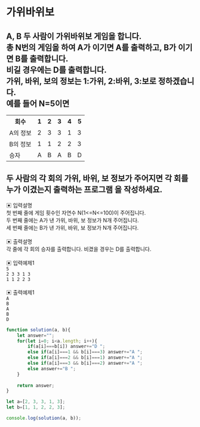 # 가위바위보
## A, B 두 사람이 가위바위보 게임을 합니다.<br/> 총 N번의 게임을 하여 A가 이기면 A를 출력하고, B가 이기면 B를 출력합니다.<br/> 비길 경우에는 D를 출력합니다.<br/>가위, 바위, 보의 정보는 1:가위, 2:바위, 3:보로 정하겠습니다.<br/>예를 들어 N=5이면
<table>
  <tr>
    <th>회수</th>
    <th>1</th>
    <th>2</th>
    <th>3</th>
    <th>4</th>
    <th>5</th>
  </tr>
  <tr>
    <td>A의 정보</td>
    <td>2</td>
    <td>3</td>
    <td>3</td>
    <td>1</td>
    <td>3</td>
  </tr>
  <tr>
    <td>B의 정보</td>
    <td>1</td>
    <td>1</td>
    <td>2</td>
    <td>2</td>
    <td>3</td>
  </tr>
  <tr>
    <td>승자</td>
    <td>A</td>
    <td>B</td>
    <td>A</td>
    <td>B</td>
    <td>D</td>
  </tr>
</table>

## 두 사람의 각 회의 가위, 바위, 보 정보가 주어지면 각 회를 누가 이겼는지 출력하는 프로그램 을 작성하세요.
▣ 입력설명<br/>
첫 번째 줄에 게임 횟수인 자연수 N(1<=N<=100)이 주어집니다.<br/> 두 번째 줄에는 A가 낸 가위, 바위, 보 정보가 N개 주어집니다.<br/> 세 번째 줄에는 B가 낸 가위, 바위, 보 정보가 N개 주어집니다.<br/><br/>
▣ 출력설명<br/>
각 줄에 각 회의 승자를 출력합니다. 비겼을 경우는 D를 출력합니다.<br/><br/>
▣ 입력예제1<br/> `5`<br/>
`2 3 3 1 3`<br/> `1 1 2 2 3`<br/><br/>
▣ 출력예제1<br/> `A`<br/>
`B`<br/>
`A`<br/>
`B`<br/> `D`<br/>
```js
function solution(a, b){         
    let answer="";
    for(let i=0; i<a.length; i++){
        if(a[i]===b[i]) answer+="D ";
        else if(a[i]===1 && b[i]===3) answer+="A ";
        else if(a[i]===2 && b[i]===1) answer+="A ";
        else if(a[i]===3 && b[i]===2) answer+="A ";
        else answer+="B ";
    }
    
    return answer;
}

let a=[2, 3, 3, 1, 3];
let b=[1, 1, 2, 2, 3];

console.log(solution(a, b));
```
